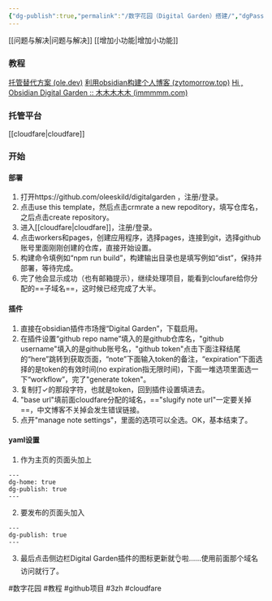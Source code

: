 ```yaml
---
{"dg-publish":true,"permalink":"/数字花园（Digital Garden）搭建/","dgPassFrontmatter":true,"noteIcon":""}
---
```


[[问题与解决\|问题与解决]]
[[增加小功能\|增加小功能]]
### 教程
[托管替代方案 (ole.dev)](https://dg-docs.ole.dev/advanced/hosting-alternatives/)
[利用obsidian构建个人博客 (zytomorrow.top)](https://zytomorrow.top/%E6%8A%80%E6%9C%AF%E6%8A%98%E8%85%BE/%E5%88%A9%E7%94%A8obsidian%E6%9E%84%E5%BB%BA%E4%B8%AA%E4%BA%BA%E5%8D%9A%E5%AE%A2/#github)
[Hi , Obsidian Digital Garden :: 木木木木木 (immmmm.com)](https://immmmm.com/hi-obsidian-digital-garden/)
### 托管平台
[[cloudfare\|cloudfare]]

### 开始
#### 部署
1. 打开https://github.com/oleeskild/digitalgarden ，注册/登录。
2. 点击use this template，然后点击crmrate a new repoditory，填写仓库名，之后点击create repository。
3. 进入[[cloudfare\|cloudfare]]，注册/登录。
4. 点击workers和pages，创建应用程序，选择pages，连接到git，选择github账号里面刚刚创建的仓库，直接开始设置。
5. 构建命令填例如“npm run build”，构建输出目录也是填写例如“dist”，保持并部署，等待完成。
6. 完了他会显示成功（也有邮箱提示），继续处理项目，能看到cloufare给你分配的==子域名==，这时候已经完成了大半。

#### 插件
1. 直接在obsidian插件市场搜“Digital Garden”，下载启用。
2. 在插件设置“github repo name”填入的是github仓库名，"github username"填入的是github账号名，"github token"点击下面注释结尾的“here”跳转到获取页面，“note”下面输入token的备注，“expiration”下面选择的是token的有效时间(no expiration指无限时间)，下面一堆选项里面选一下“workflow”，完了"generate token"。
3. 复制打✓的那段字符，也就是token，回到插件设置填进去。
4. "base url"填前面cloudfare分配的域名，=="slugify note url"一定要关掉==，中文博客不关掉会发生错误链接。
5. 点开"manage note settings"，里面的选项可以全选。OK，基本结束了。

#### yaml设置
1. 作为主页的页面头加上
```
---
dg-home: true
dg-publish: true
---
```
2. 要发布的页面头加入
```
---
dg-publish: true
---
```
3. 最后点击侧边栏Digital Garden插件的图标更新就👌啦……使用前面那个域名访问就行了。



#数字花园 #教程 #github项目 #3zh #cloudfare 